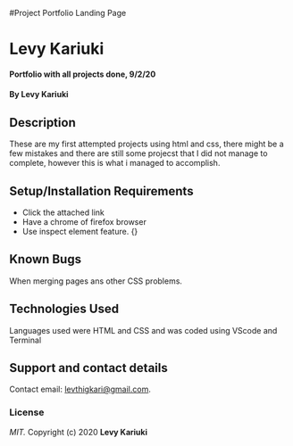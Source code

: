 #Project Portfolio Landing Page
# Levy Kariuki
#### Portfolio with all projects done, 9/2/20
#### By **Levy Kariuki**
## Description
These are my first attempted projects using html and css, there might be a few mistakes and there are still some projecst that I did not manage to complete, however this is what i managed to accomplish. 
## Setup/Installation Requirements
* Click the attached link 
* Have a chrome of firefox browser
* Use inspect element feature.
{}
## Known Bugs
When merging pages ans other CSS problems.
## Technologies Used
Languages used were HTML and CSS and was coded using VScode and Terminal
## Support and contact details
Contact email: levthigkari@gmail.com.
### License
*MIT.*
Copyright (c) 2020 **Levy Kariuki**
